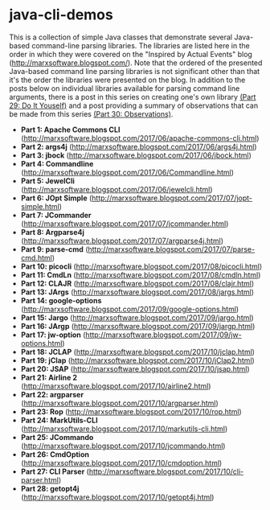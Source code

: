 # java-cli-demos
This is a collection of simple Java classes that demonstrate several Java-based command-line parsing libraries. The libraries are listed here in the order in which they were covered on the "Inspired by Actual Events" blog (http://marxsoftware.blogspot.com/). Note that the ordered of the presented Java-based command line parsing libraries is not significant other than that it's the order the libraries were presented on the blog. In addition to the posts below on individual libraries available for parsing command line arguments, there is a post in this series on creating one's own library [(Part 29: Do It Youself)](http://marxsoftware.blogspot.com/2017/10/diy-commandline.html) and a post providing a summary of observations that can be made from this series [(Part 30: Observations)](http://marxsoftware.blogspot.com/2017/11/java-cmd-line-observations.html).

* __Part 1: Apache Commons CLI__ (http://marxsoftware.blogspot.com/2017/06/apache-commons-cli.html)
* __Part 2: args4j__ (http://marxsoftware.blogspot.com/2017/06/args4j.html)
* __Part 3: jbock__ (http://marxsoftware.blogspot.com/2017/06/jbock.html)
* __Part 4: Commandline__ (http://marxsoftware.blogspot.com/2017/06/Commandline.html)
* __Part 5: JewelCli__ (http://marxsoftware.blogspot.com/2017/06/jewelcli.html)
* __Part 6: JOpt Simple__ (http://marxsoftware.blogspot.com/2017/07/jopt-simple.html)
* __Part 7: JCommander__ (http://marxsoftware.blogspot.com/2017/07/jcommander.html)
* __Part 8: Argparse4j__ (http://marxsoftware.blogspot.com/2017/07/argparse4j.html)
* __Part 9: parse-cmd__ (http://marxsoftware.blogspot.com/2017/07/parse-cmd.html)
* __Part 10: picocli__ (http://marxsoftware.blogspot.com/2017/08/picocli.html)
* __Part 11: CmdLn__ (http://marxsoftware.blogspot.com/2017/08/cmdln.html)
* __Part 12: CLAJR__ (http://marxsoftware.blogspot.com/2017/08/clajr.html)
* __Part 13: JArgs__ (http://marxsoftware.blogspot.com/2017/08/jargs.html)
* __Part 14: google-options__ (http://marxsoftware.blogspot.com/2017/09/google-options.html)
* __Part 15: Jargo__ (http://marxsoftware.blogspot.com/2017/09/jargo.html)
* __Part 16: JArgp__ (http://marxsoftware.blogspot.com/2017/09/jargp.html)
* __Part 17: jw-option__ (http://marxsoftware.blogspot.com/2017/09/jw-options.html)
* __Part 18: JCLAP__ (http://marxsoftware.blogspot.com/2017/10/jclap.html)
* __Part 19: jClap__ (http://marxsoftware.blogspot.com/2017/10/jClap2.html)
* __Part 20: JSAP__ (http://marxsoftware.blogspot.com/2017/10/jsap.html)
* __Part 21: Airline 2__ (http://marxsoftware.blogspot.com/2017/10/airline2.html)
* __Part 22: argparser__ (http://marxsoftware.blogspot.com/2017/10/argparser.html)
* __Part 23: Rop__ (http://marxsoftware.blogspot.com/2017/10/rop.html)
* __Part 24: MarkUtils-CLI__ (http://marxsoftware.blogspot.com/2017/10/markutils-cli.html)
* __Part 25: JCommando__ (http://marxsoftware.blogspot.com/2017/10/jcommando.html)
* __Part 26: CmdOption__ (http://marxsoftware.blogspot.com/2017/10/cmdoption.html)
* __Part 27: CLI Parser__ (http://marxsoftware.blogspot.com/2017/10/cli-parser.html)
* __Part 28: getopt4j__ (http://marxsoftware.blogspot.com/2017/10/getopt4j.html)
